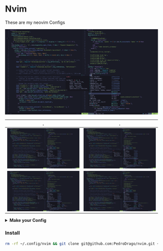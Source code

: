# Nvim

These are my neovim Configs

<p align="center">
    <img src="./print.png"/>
</p>


. |   .
:-------------------------:|:-------------------------:
![](./print.png)  |  ![](./print.png)
![](./print.png)  |  ![](./print.png)


<details><summary><b>Make your Config</b></summary>

If you're too lazy to build your configs from scratch and don't want a bloated distribution like [LunarVim](https://www.lunarvim.org/), [NvChad](https://nvchad.com/) or [LazyVim](http://www.lazyvim.org/) I strongly recommend just using [Kickstart.nvim](https://github.com/nvim-lua/kickstart.nvim). Kickstart is a concise, well configured, single file configuration with only a few selected plugins. For more info on Kickstart watch [TJ video](https://www.youtube.com/watch?v=m8C0Cq9Uv9o).

If you want to learn how to create from scratch your own neovim configuration files I recommend 2 sources to learn:

1. This [Typecraft Playlist](https://www.youtube.com/watch?v=zHTeCSVAFNY&list=PLsz00TDipIffreIaUNk64KxTIkQaGguqn) will guide you to make a good modularized neovim config with [lazy.nvim](https://github.com/folke/lazy.nvim) (the plugin manager, not the Distro), but won't teach you much how neovim configuration really works.

2. [Kickstart](https://github.com/nvim-lua/kickstart.nvim) `init.lua` have a guide as comments in the config, it will teach you basically everything you need to know to start tweaking your configs.

</details>

### Install 
```bash
rm -rf ~/.config/nvim && git clone git@github.com:PedroDrago/nvim.git ~/.config/nvim
```

